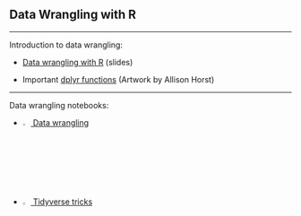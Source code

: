 ## Data Wrangling with R

---

Introduction to data wrangling:

- [Data wrangling with R](https://github.com/kirenz/data-wrangling-in-r/blob/main/1-Data-Wrangling-with-R.pdf) (slides)

- Important [dplyr functions](https://docs.google.com/presentation/d/1TzaalAbj9vhlLOwPRsZUJNuSs0ueNsEgxTLJXa4SbVM/edit#slide=id.g5424a2762e_0_12) (Artwork by Allison Horst)

---

Data wrangling notebooks:

* [<img src="https://www.r-project.org/logo/Rlogo.svg" width="3%"> Data wrangling](http://htmlpreview.github.io/?https://github.com/kirenz/data-wrangling-with-r/blob/main/data-wrangling.html)  

* [<img src="https://www.r-project.org/logo/Rlogo.svg" width="3%"> Tidyverse tricks](http://htmlpreview.github.io/?https://github.com/kirenz/data-wrangling-with-r/blob/main/tidyverse_tricks.html)  

